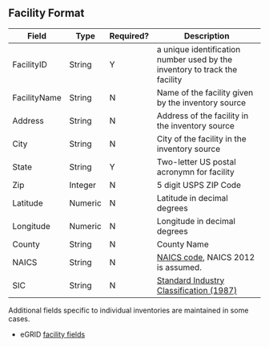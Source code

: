 ## Facility Format

Field | Type | Required? | Description|
----- | ---- | --------  | -----------|
FacilityID | String | Y | a unique identification number used by the inventory to track the facility|
FacilityName |String |N | Name of the facility given by the inventory source  |
Address |String| N| Address of the facility in the inventory source|
City |String|N| City of the facility in the inventory source|
State | String | Y | Two-letter US postal acronymn for facility|
Zip |Integer|N| 5 digit USPS ZIP Code|
Latitude |Numeric|N|Latitude in decimal degrees|
Longitude |Numeric|N|Longitude in decimal degrees|
County |String|N|County Name|
NAICS |String|N|[NAICS code](https://www.census.gov/cgi-bin/sssd/naics/naicsrch?chart=2012), NAICS 2012 is assumed.|
SIC |String|N|[Standard Industry Classification (1987)](https://www.osha.gov/pls/imis/sicsearch.html)|

Additional fields specific to individual inventories are maintained in some cases.
- eGRID [facility fields](https://github.com/USEPA/standardizedinventories/blob/master/stewi/data/eGRID/eGRID_required_fields.csv)

